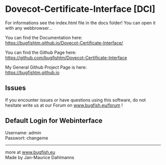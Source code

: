# Dovecot-Certificate-Interface [DCI]

For informations see the index.html file in the docs folder! You can open it with any webbrowser...

You can find the Documentation here:  
https://bugfishtm.github.io/Dovecot-Certificate-Interface/  

You can find the Github Page here:  
https://github.com/bugfishtm/Dovecot-Certificate-Interface  

My General Github Project Page is here:  
https://bugfishtm.github.io


## Issues
If you encounter issues or have questions using this software, do not hesitate write us at our Forum on www.bugfish.eu/forum !

## Default Login for Webinterface
Username: admin  
Passwort: changeme

----------------------------------------------------------------
more at www.bugfish.eu   
Made by Jan-Maurice Dahlmanns



